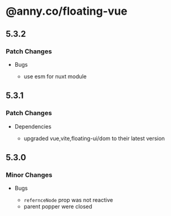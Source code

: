 # @anny.co/floating-vue

## 5.3.2

### Patch Changes

- Bugs

  - use esm for nuxt module

## 5.3.1

### Patch Changes

- Dependencies

  - upgraded vue,vite,floating-ui/dom to their latest version

## 5.3.0

### Minor Changes

- Bugs

  - `refernceNode` prop was not reactive
  - parent popper were closed
